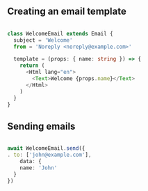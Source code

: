 
## Creating an email template

```ts

class WelcomeEmail extends Email {
  subject = 'Welcome'
  from = 'Noreply <noreply@example.com>'

  template = (props: { name: string }) => {
    return (
      <Html lang="en">
        <Text>Welcome {props.name}</Text>
      </Html>
    )
  }
}

```

## Sending emails

```ts

await WelcomeEmail.send({ 
. to: ['john@example.com'],
    data: {
    name: 'John' 
  } 
})

```

